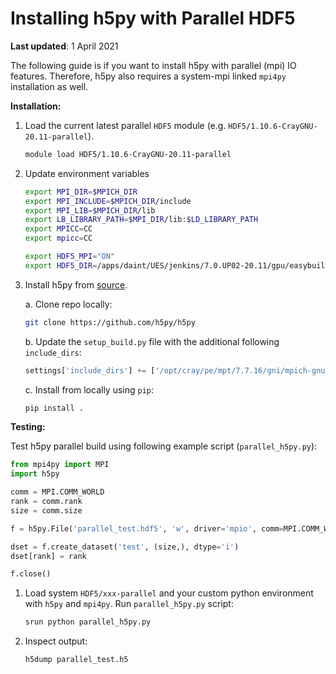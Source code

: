 # Installing h5py with Parallel HDF5

**Last updated**: 1 April 2021

The following guide is if you want to install h5py with parallel (mpi) IO features. Therefore, h5py also requires a system-mpi linked `mpi4py` installation as well.

**Installation:**

1. Load the current latest parallel `HDF5` module (e.g. `HDF5/1.10.6-CrayGNU-20.11-parallel`).

    ```bash
    module load HDF5/1.10.6-CrayGNU-20.11-parallel
    ```

2. Update environment variables

    ```bash
    export MPI_DIR=$MPICH_DIR
    export MPI_INCLUDE=$MPICH_DIR/include
    export MPI_LIB=$MPICH_DIR/lib
    export LB_LIBRARY_PATH=$MPI_DIR/lib:$LD_LIBRARY_PATH
    export MPICC=CC
    export mpicc=CC

    export HDF5_MPI="ON"
    export HDF5_DIR=/apps/daint/UES/jenkins/7.0.UP02-20.11/gpu/easybuild/software/HDF5/1.10.6-CrayGNU-20.11-parallel
    ```

3. Install h5py from [source](https://github.com/h5py/h5py).

    a. Clone repo locally:

    ```bash
    git clone https://github.com/h5py/h5py
    ```

    b. Update the `setup_build.py` file with the additional following `include_dirs`:

    ```python
    settings['include_dirs'] += ['/opt/cray/pe/mpt/7.7.16/gni/mpich-gnu/8.2/include/']
    ```

    c. Install from locally using `pip`:

    ```bash
    pip install .
    ```

**Testing:**

Test h5py parallel build using following example script (`parallel_h5py.py`):

```python
from mpi4py import MPI
import h5py

comm = MPI.COMM_WORLD
rank = comm.rank
size = comm.size

f = h5py.File('parallel_test.hdf5', 'w', driver='mpio', comm=MPI.COMM_WORLD)

dset = f.create_dataset('test', (size,), dtype='i')
dset[rank] = rank

f.close()
```

1. Load system `HDF5/xxx-parallel` and your custom python environment with `h5py` and `mpi4py`. Run `parallel_h5py.py` script:

    ```bash
    srun python parallel_h5py.py
    ```

2. Inspect output:

    ```bash
    h5dump parallel_test.h5
    ```

